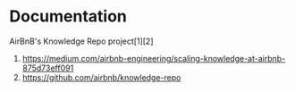 # Documentation

AirBnB's Knowledge Repo project[1][2]

1. https://medium.com/airbnb-engineering/scaling-knowledge-at-airbnb-875d73eff091
2. https://github.com/airbnb/knowledge-repo